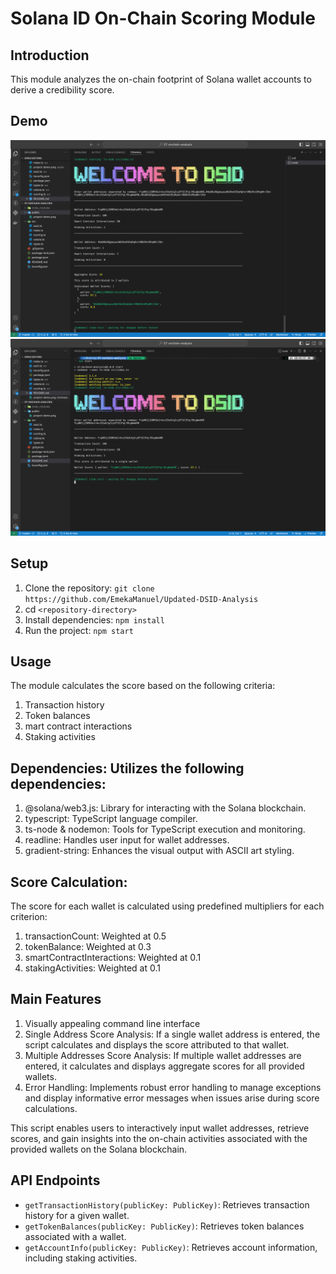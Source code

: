 # Solana ID On-Chain Scoring Module

## Introduction

This module analyzes the on-chain footprint of Solana wallet accounts to derive a credibility score.

## Demo

![Multiple Wallet Demo Screenshot](./public/multiple-wallet-demo.png)
![Single Wallet Demo Screenshot](./public/single-wallet-demo.png)

## Setup

1. Clone the repository: `git clone https://github.com/EmekaManuel/Updated-DSID-Analysis`
2. cd `<repository-directory>`
3. Install dependencies: `npm install`
4. Run the project: `npm start`

## Usage

The module calculates the score based on the following criteria:

1. Transaction history
2. Token balances
3. mart contract interactions
4. Staking activities

## Dependencies: Utilizes the following dependencies:

1. @solana/web3.js: Library for interacting with the Solana blockchain.
2. typescript: TypeScript language compiler.
3. ts-node & nodemon: Tools for TypeScript execution and monitoring.
4. readline: Handles user input for wallet addresses.
5. gradient-string: Enhances the visual output with ASCII art styling.

## Score Calculation:

The score for each wallet is calculated using predefined multipliers for each criterion:

1. transactionCount: Weighted at 0.5
2. tokenBalance: Weighted at 0.3
3. smartContractInteractions: Weighted at 0.1
4. stakingActivities: Weighted at 0.1

## Main Features

1. Visually appealing command line interface
1. Single Address Score Analysis: If a single wallet address is entered, the script calculates and displays the score attributed to that wallet.
1. Multiple Addresses Score Analysis: If multiple wallet addresses are entered, it calculates and displays aggregate scores for all provided wallets.
1. Error Handling: Implements robust error handling to manage exceptions and display informative error messages when issues arise during score calculations.

This script enables users to interactively input wallet addresses, retrieve scores, and gain insights into the on-chain activities associated with the provided wallets on the Solana blockchain.

## API Endpoints

- `getTransactionHistory(publicKey: PublicKey)`: Retrieves transaction history for a given wallet.
- `getTokenBalances(publicKey: PublicKey)`: Retrieves token balances associated with a wallet.
- `getAccountInfo(publicKey: PublicKey)`: Retrieves account information, including staking activities.
